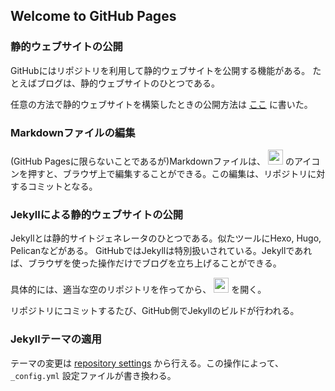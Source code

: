 ## Welcome to GitHub Pages

### 静的ウェブサイトの公開
GitHubにはリポジトリを利用して静的ウェブサイトを公開する機能がある。
たとえばブログは、静的ウェブサイトのひとつである。

任意の方法で静的ウェブサイトを構築したときの公開方法は
[ここ](https://qiita.com/kuronat/items/99d7a2c9b566141636f2)
に書いた。

### Markdownファイルの編集
(GitHub Pagesに限らないことであるが)Markdownファイルは、
<img height=24 src=https://user-images.githubusercontent.com/30833423/32690453-5c5c87c0-c73a-11e7-9b3d-de43ec603e7e.png>
のアイコンを押すと、ブラウザ上で編集することができる。この編集は、リポジトリに対するコミットとなる。

### Jekyllによる静的ウェブサイトの公開
Jekyllとは静的サイトジェネレータのひとつである。似たツールにHexo, Hugo, Pelicanなどがある。
GitHubではJekyllは特別扱いされている。Jekyllであれば、ブラウザを使った操作だけでブログを立ち上げることができる。

具体的には、適当な空のリポジトリを作ってから、
<img src=https://user-images.githubusercontent.com/30833423/32690415-ba4b241e-c739-11e7-96cb-f698f45b1066.png height=24>
を開く。

リポジトリにコミットするたび、GitHub側でJekyllのビルドが行われる。

### Jekyllテーマの適用

テーマの変更は [repository settings](https://github.com/kuronat/play-jekyll/settings)
から行える。この操作によって、 `_config.yml` 設定ファイルが書き換わる。
